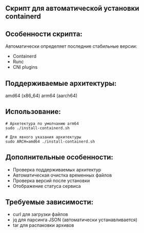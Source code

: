 ## Скрипт для автоматической установки containerd 
## Особенности скрипта:
Автоматически определяет последние стабильные версии:
- Containerd
- Runc
- CNI plugins
## Поддерживаемые архитектуры:
amd64 (x86_64)
arm64 (aarch64)
## Использование:
```
# Архетектура по умолчанию arm64
sudo ./install-containerd.sh

# Для явного указания архитектуры
sudo ARCH=amd64 ./install-containerd.sh
```
## Дополнительные особенности:
- Проверка поддерживаемых архитектур
- Автоматическая очистка временных файлов
- Проверка версий после установки
- Отображение статуса сервиса
## Требуемые зависимости:
- curl для загрузки файлов
- jq для парсинга JSON (автоматически устанавливается)
- tar для распаковки архивов
